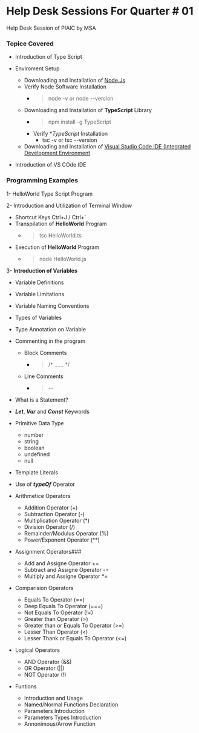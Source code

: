 # Help Desk Sessions For Quarter # 01
Help Desk Session of PIAIC by MSA

### Topice Covered ###
- Introduction of Type Script

- Enviroment Setup
  - Downloading and Installation of [Node.Js](https://www.bing.com/search?q=Download+Node.JS&form=ANNTH1&refig=3290a5f7f9c84d1a9ea9885c5fe6e5a4)
  - Verify Node Software Installation
    - > node -v or node --version
  - Downloading and Installation of **TypeScript** Library
    - > npm install -g TypeScript
    - Verify **TypeScript* Installation
      - tsc -v or tsc --version
  - Downloading and Installation of [Visual Studio Code IDE (Integrated Development Environment](https://code.visualstudio.com/Download)

- Introduction of VS COde IDE

### Programming Examples
1- HelloWorld Type Script Program

2- Introduction and Utilization of Terminal Window
   - Shortcut Keys Ctrl+J / Ctrl+`
   - Transpilation of **HelloWorld** Program
     - > tsc HelloWorld.ts
   - Execution of **HelloWorld** Program
     - > node HelloWorld.js
     
3- **Introduction of Variables**
   - Variable Definitions
   - Variable Limitations
   - Variable Naming Conventions
   - Types of Variables
   - Type Annotation on Variable
   
- Commenting in the program
  - Block Comments
    - > /* ...... */
  - Line Comments
    - > --
- What is a Statement?

- **_Let_**, **_Var_** and **_Const_** Keywords

- Primitive Data Type
  - number
  - string
  - boolean
  - undefined
  - null
   
- Template Literals

- Use of **_typeOf_** Operator

- Arithmetice Operators
  - Addition Operator (+)
  - Subtraction Operator (-)
  - Multiplication Operator (*)
  - Division Operator (/)
  - Remainder/Modulus Operator (%)
  - Power/Exponent Operator (**)

- Assignment Operators###
  - Add and Assigne Operator +=
  - Subtract and Assigne Operator -=
  - Multiply and Assigne Operator *=

- Comparision Operators
  - Equals To Operator (==)
  - Deep Equals To Operator (===)
  - Not Equals To Operator (!=)
  - Greater than Operator (>)
  - Greater than or Equals To Operator (>=)
  - Lesser Than Operator (<)
  - Lesser Thank or Equals To Operator (<=)

- Logical Operators
  - AND Operator (&&)
  - OR Operator (||)
  - NOT Operator (!)

- Funtions
  - Introduction and Usage
  - Named/Normal Functions Declaration
  - Parameters Introduction
  - Parameters Types Introduction
  - Annonimous/Arrow Function


 
